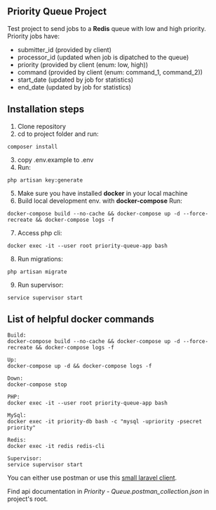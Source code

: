 ## Priority Queue Project

Test project to send jobs to a **Redis** queue with low and high priority. 
Priority jobs have:
- submitter_id (provided by client)
- processor_id (updated when job is dipatched to the queue)
- priority (provided by client (enum: low, high))
- command (provided by client (enum: command_1, command_2))
- start_date (updated by job for statistics)
- end_date (updated by job for statistics)

## Installation steps
1. Clone repository
2. cd to project folder and run: 
```
composer install
```
3. copy .env.example to .env
4. Run:
```
php artisan key:generate
```
5. Make sure you have installed **docker** in your local machine
6. Build local development env. with **docker-compose** Run:
```
docker-compose build --no-cache && docker-compose up -d --force-recreate && docker-compose logs -f
```
7. Access php cli:
```
docker exec -it --user root priority-queue-app bash
``` 
8. Run migrations:
```
php artisan migrate
```
9. Run supervisor:
```
service supervisor start
```

## List of helpful docker commands
```
Build: 
docker-compose build --no-cache && docker-compose up -d --force-recreate && docker-compose logs -f

Up:
docker-compose up -d && docker-compose logs -f

Down:
docker-compose stop

PHP:
docker exec -it --user root priority-queue-app bash

MySql:
docker exec -it priority-db bash -c "mysql -upriority -psecret priority"

Redis:
docker exec -it redis redis-cli

Supervisor:
service supervisor start
```

You can either use postman or use this [small laravel client](https://github.com/ajrmzcs/priority-queue-client).

Find api documentation in *Priority - Queue.postman_collection.json* in project's root.
